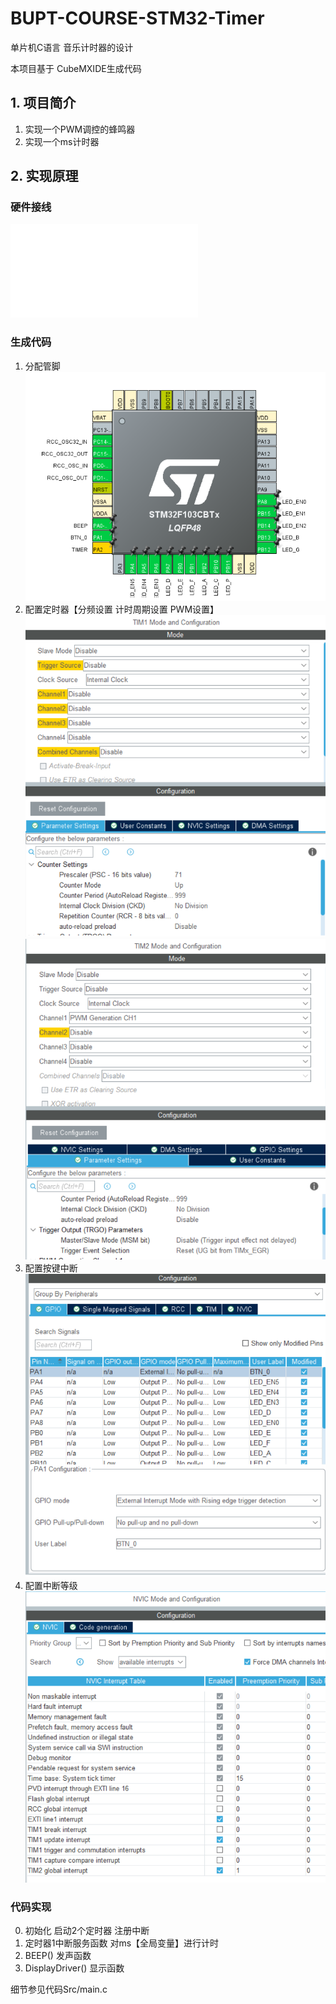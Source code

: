 # BUPT-COURSE-STM32-Timer
单片机C语言 音乐计时器的设计

本项目基于 CubeMXIDE生成代码

## 1. 项目简介

1. 实现一个PWM调控的蜂鸣器 
2. 实现一个ms计时器


## 2. 实现原理
### 硬件接线
![硬件接线图](./Image/teach_2022.pdf)
### 生成代码
1. 分配管脚
![cubemx 管脚分配截图](./Image/CubeMX_Pin.png)
2. 配置定时器【分频设置 计时周期设置 PWM设置】
![cubemx 定时器1截图](./Image/CubeMX_timer1.png)
![cubemx 定时器2截图（PWM）](./Image/CubeMX_timer2.png)
3. 配置按键中断
![cubemx 按键中断配置](./Image/CubeMX_GPIO.png)
4. 配置中断等级
![cubemx 中断等级配置](./Image/CubeMX_NVIC.png)

### 代码实现
0. 初始化
    启动2个定时器
    注册中断
1. 定时器1中断服务函数
对ms【全局变量】进行计时
2. BEEP() 发声函数
3. DisplayDriver() 显示函数

细节参见代码Src/main.c